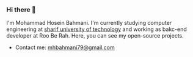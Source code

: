 ### Hi there 👋

I'm Mohammad Hosein Bahmani. I'm currently studying computer engineering at [sharif university of technology](http://www.sharif.ir/web/en/) and working as bakc-end developer at Roo Be Rah.
Here, you can see my open-source projects.
* Contact me: mhbahmani79@gmail.com
<!--
**mhbahmani/mhbahmani** is a ✨ _special_ ✨ repository because its `README.md` (this file) appears on your GitHub profile.

Here are some ideas to get you started:

- 🔭 I’m currently working on ...
- 🌱 I’m currently learning ...
- 👯 I’m looking to collaborate on ...
- 🤔 I’m looking for help with ...
- 💬 Ask me about ...
- 📫 How to reach me: ...
- 😄 Pronouns: ...
- ⚡ Fun fact: ...
-->

